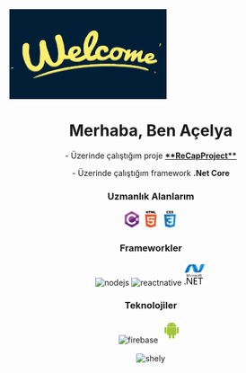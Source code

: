 <img align="center" src="https://github.com/AcelyaTutal07/AcelyaTutal07/blob/main/8c9a079986a4ce112882fea6db3ffdee.gif" alt = "hi" width=280 height=160>
<h1 align="center">Merhaba, Ben Açelya</h1>

<p align="center">- Üzerinde çalıştığım proje <a href="https://github.com/AcelyaTutal07/ReCarProject"><b>**ReCapProject**</b></a></p>
<p align="center">- Üzerinde çalıştığım framework <b>.Net Core</b></p>

<h3 align="center">Uzmanlık Alanlarım</h3>
<p align="center">
<img src="https://raw.githubusercontent.com/devicons/devicon/master/icons/csharp/csharp-original.svg" alt="c#" width="30" height="30"/> 
<img src="https://raw.githubusercontent.com/devicons/devicon/master/icons/html5/html5-original-wordmark.svg" alt="html5" width="30" height="30"/> 
<img src="https://raw.githubusercontent.com/devicons/devicon/master/icons/css3/css3-original-wordmark.svg" alt="css3" width="30" height="30"/> 
</p>

<h3 align="center">Frameworkler</h3>
<p align="center">
<img src="https://upload.wikimedia.org/wikipedia/commons/d/d9/Node.js_logo.svg" alt="nodejs" width="30" height="30"/>  
<img src="https://reactnative.dev/img/header_logo.svg" alt="reactnative" alt="reactnative" width="30" height="30"/> 
<img src="https://raw.githubusercontent.com/devicons/devicon/master/icons/dot-net/dot-net-original-wordmark.svg" alt="dotnet" width="40" height="40"/>
</p>

<h3 align="center">Teknolojiler</h3>
<p align="center">
<img src="https://www.vectorlogo.zone/logos/firebase/firebase-icon.svg" alt="firebase" width="30" height="30"/>
<img src="https://raw.githubusercontent.com/devicons/devicon/master/icons/android/android-original-wordmark.svg" alt="android" width="40" height="40"/>
</p>

<p align="center"><img align="center" src="https://github-readme-stats.vercel.app/api/top-langs/?username=AcelyaTutal07&layout=compact" alt="shely"/></p>

